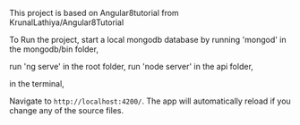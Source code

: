 This project is based on Angular8tutorial from  KrunalLathiya/Angular8Tutorial

To Run the project,
start a local mongodb database by running 'mongod' in the mongodb/bin folder,

run 'ng serve' in the root folder,
run 'node server' in the api folder,

in the terminal,

Navigate to `http://localhost:4200/`. The app will automatically reload if you change any of the source files.
